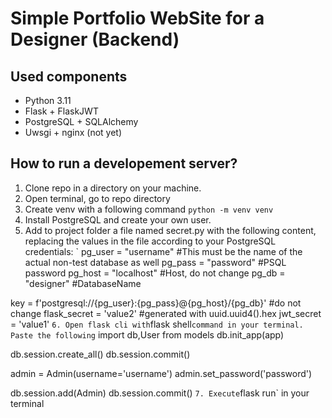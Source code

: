 # Simple Portfolio WebSite for a Designer (Backend)

## Used components
- Python 3.11
- Flask + FlaskJWT
- PostgreSQL + SQLAlchemy
- Uwsgi + nginx (not yet)

## How to run a developement server?
1. Clone repo in a directory on your machine.
2. Open terminal, go to repo directory
3. Create venv with a following command
`
python -m venv venv
`
4. Install PostgreSQL and create your own user.
5. Add to project folder a file named secret.py with the following content,
replacing the values in the file according to your PostgreSQL credentials:
`
pg_user = "username" #This must be the name of the actual non-test database as well
pg_pass = "password" #PSQL password
pg_host = "localhost" #Host, do not change
pg_db = "designer" #DatabaseName

key = f'postgresql://{pg_user}:{pg_pass}@{pg_host}/{pg_db}' #do not change
flask_secret = 'value2' #generated with uuid.uuid4().hex
jwt_secret = 'value1'
`
6. Open flask cli with `flask shell` command in your terminal. 
Paste the following
`
import db,User from models
db.init_app(app)

db.session.create_all()
db.session.commit()

admin = Admin(username='username')
admin.set_password('password')

db.session.add(Admin)
db.session.commit()
`
7. Execute `flask run` in your terminal
